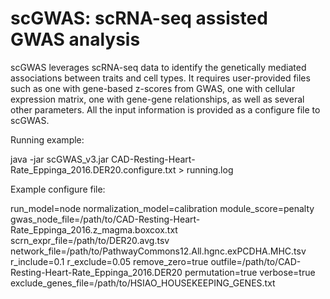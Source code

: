 # scGWAS: scRNA-seq assisted GWAS analysis

scGWAS leverages scRNA-seq data to identify the genetically mediated associations between traits and cell types. It requires user-provided files such as one with gene-based z-scores from GWAS, one with cellular expression matrix, one with gene-gene relationships, as well as several other parameters. All the input information is provided as a configure file to scGWAS.

Running example:

java -jar scGWAS_v3.jar CAD-Resting-Heart-Rate_Eppinga_2016.DER20.configure.txt > running.log

Example configure file:

run_model=node
normalization_model=calibration
module_score=penalty
gwas_node_file=/path/to/CAD-Resting-Heart-Rate_Eppinga_2016.z_magma.boxcox.txt
scrn_expr_file=/path/to/DER20.avg.tsv
network_file=/path/to/PathwayCommons12.All.hgnc.exPCDHA.MHC.tsv
r_include=0.1
r_exclude=0.05
remove_zero=true
outfile=/path/to/CAD-Resting-Heart-Rate_Eppinga_2016.DER20
permutation=true
verbose=true
exclude_genes_file=/path/to/HSIAO_HOUSEKEEPING_GENES.txt
